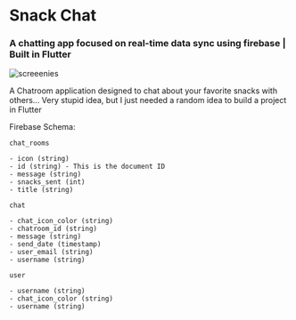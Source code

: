 # Snack Chat

### A chatting app focused on real-time data sync using firebase | Built in Flutter

![screeenies](https://user-images.githubusercontent.com/16354865/114061608-9fcb8980-9864-11eb-8ace-7f0c4cc2d1c8.png)


A Chatroom application designed to chat about your favorite snacks with others... Very stupid idea, but I just needed a random idea to build a project in Flutter

Firebase Schema:

`chat_rooms`
```
- icon (string)
- id (string) - This is the document ID
- message (string)
- snacks_sent (int)
- title (string)
```

`chat`
```
- chat_icon_color (string)
- chatroom_id (string)
- message (string)
- send_date (timestamp)
- user_email (string)
- username (string)
```

`user`
```
- username (string)
- chat_icon_color (string)
- username (string)
```
